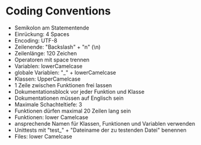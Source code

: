 # Coding Conventions

 - Semikolon am Statementende  
 - Einrückung: 4 Spaces  
 - Encoding: UTF-8  
 - Zeilenende: "Backslash" + "n" (\n)  
 - Zeilenlänge: 120 Zeichen  
 - Operatoren mit space trennen
 - Variablen: lowerCamelcase  
 - globale Variablen: "_" + lowerCamelcase
 - Klassen: UpperCamelcase  
 - 1 Zeile zwischen Funktionen frei lassen  
 - Dokumentationsblock vor jeder Funktion und Klasse  
 - Dokumentationen müssen auf Englisch sein  
 - Maximale Schachteltiefe: 3  
 - Funktionen dürfen maximal 20 Zeilen lang sein
 - Funktionen: lower Camelcase
 - ansprechende Namen für Klassen, Funktionen und Variablen verwenden
 - Unittests mit "test_" + "Dateiname der zu testenden Datei" benennen
 - Files: lower Camelcase
